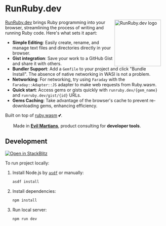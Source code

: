 # RunRuby.dev

<img align="right" height="150" width="150" title="RunRuby.dev logo" src="./public/icon.svg">

[RunRuby.dev](https://runruby.dev) brings Ruby programming into your browser, streamlining the process of writing and running Ruby code. Here's what sets it apart:

- **Simple Editing**: Easily create, rename, and manage text files and directories directly in your browser.
- **Gist integration**: Save your work to a GitHub Gist and share it with others.
- **Bundler Support**: Add a `Gemfile` to your project and click "Bundle Install". The absence of native networking in WASI is not a problem.
- **Networking**: For networking, try using `Faraday` with the `Faraday::Adapter::JS` adapter to make web requests from Ruby.wasm.
- **Quick start**: Access gems or gists quickly with `runruby.dev/{gem_name}` and `runruby.dev/gist/{id}` URLs.
- **Gems Caching**: Take advantage of the browser's cache to prevent re-downloading gems, enhancing efficiency.

Built on top of [ruby.wasm](https://github.com/ruby/ruby.wasm) 💕.

<img src="https://cdn.evilmartians.com/badges/logo-no-label.svg" alt="" width="22" height="16" /> Made in <b><a href="https://evilmartians.com/devtools?utm_source=runruby&utm_campaign=devtools-button&utm_medium=github">Evil Martians</a></b>, product consulting for <b>developer tools</b>.

## Development

[![Open in StackBlitz](https://developer.stackblitz.com/img/open_in_stackblitz.svg)](https://pr.new/skryukov/runruby.dev)

To run project locally:

1. Install Node.js by [`asdf`](https://github.com/asdf-vm/asdf) or manually:

   ```sh
   asdf install
   ```

1. Install dependencies:

   ```sh
   npm install
   ```

1. Run local server:

   ```sh
   npm run dev
   ```
